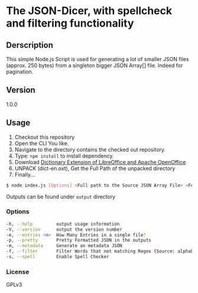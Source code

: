 The JSON-Dicer, with spellcheck and filtering functionality
==============

Derscription
------------
This simple Node.js Script is used for generating a lot of smaller JSON files (approx. 250 bytes)
from a singleton bigger JSON Array[] file. Indeed for pagination.

Version
-------
1.0.0

Usage
-----
1. Checkout this repository
2. Open the CLI You like.
3. Navigate to the directory contains the checked out repository. 
4. Type: `npm install` to install dependency.
5. Download [Dictionary Extension of LibreOffice and Apache OpenOffice](http://extensions.openoffice.org/en/project/english-dictionaries-apache-openoffice)
6. UNPACK (dict-en.oxt), Get the Full Path of the unpacked directory
7. Finally...

```sh
$ node index.js [Options] <Full path to the Source JSON Array File> <Full path to the directory contains en_US.aff, en_US.dic, en_GB.aff, en_GB.dic)
```

Outputs can be found under `output` directory

### Options

```sh
-h, --help         output usage information
-V, --version      output the version number
-e, --entries <n>  How Many Entries in a single file?
-p, --pretty       Pretty Formatted JSON in the outputs
-m, --metadata     Generate an metadata JSON
-f, --filter       Filter Words that not matching Regex (Source: alphabets)
-s, --spell        Enable Spell Checker
```

### License
GPLv3